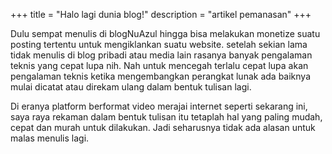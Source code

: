 +++
title = "Halo lagi dunia blog!"
description = "artikel pemanasan"
+++

Dulu sempat menulis di blogNuAzul hingga bisa melakukan monetize suatu posting tertentu untuk mengiklankan suatu website. setelah sekian lama tidak menulis di blog pribadi atau media lain rasanya banyak pengalaman teknis yang cepat lupa nih. Nah untuk mencegah terlalu cepat lupa akan pengalaman teknis ketika mengembangkan perangkat lunak ada baiknya mulai dicatat atau direkam ulang dalam bentuk tulisan lagi.

Di eranya platform berformat video merajai internet seperti sekarang ini, saya raya rekaman dalam bentuk tulisan itu tetaplah hal yang paling mudah, cepat dan murah untuk dilakukan. Jadi seharusnya tidak ada alasan untuk malas menulis lagi.
